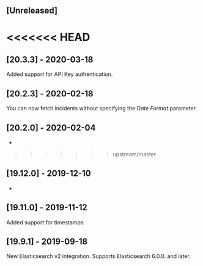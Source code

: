 ## [Unreleased]


<<<<<<< HEAD
=======
## [20.3.3] - 2020-03-18
Added support for API Key authentication.

## [20.2.3] - 2020-02-18
You can now fetch incidents without specifying the *Date Format* parameter.

## [20.2.0] - 2020-02-04
-

>>>>>>> upstream/master
## [19.12.0] - 2019-12-10
-

## [19.11.0] - 2019-11-12
Added support for timestamps.
    
## [19.9.1] - 2019-09-18
New Elasticsearch v2 integration.
Supports Elasticsearch 6.0.0. and later.
